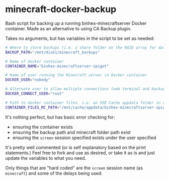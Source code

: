 # minecraft-docker-backup

Bash script for backing up a running binhex-minecraftserver Docker container. Made as an alternative to using CA Backup plugin.

Takes no arguments, but has variables in the script to be set as needed:

```bash
# Where to store backups (i.e. a share folder on the RAID array for data redundancy)
BACKUP_PATH="/mnt/disk1/minecraft_backups"

# Name of docker container
CONTAINER_NAME="binhex-minecraftserver-spigot"

# Name of user running the Minecraft server in Docker container
DOCKER_USER="nobody"

# Alternate user to allow multiple connections (web terminal and backup messages at same time)
DOCKER_CONNECT_USER="root" 

# Path to docker container files, i.e. an SSD Cache appdata folder in unRAID
CONTAINER_FILES_MC_PATH="/mnt/cache/appdata/binhex-minecraftserver-spigot"
```

It's nothing perfect, but has basic error checking for:

- ensuring the container exists
- ensuring the backup path and minecraft folder path exist
- ensuring the `screen` session specified exists under the user specified

It's pretty well commented (or is self explanatory based on the print statements.) Feel free to fork and use as desired, or take it as is and just update the variables to what you need.

Only things that are "hard coded" are the `screen` session name (as `minecraft`) and some of the delays being used.
